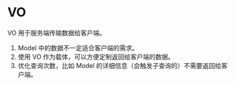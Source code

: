 # VO

VO 用于服务端传输数据给客户端。

1. Model 中的数据不一定适合客户端的需求。
2. 使用 VO 作为载体，可以方便定制返回给客户端的数据。
3. 优化查询次数，比如 Model 的详细信息（会触发子查询的）不需要返回给客户端。
